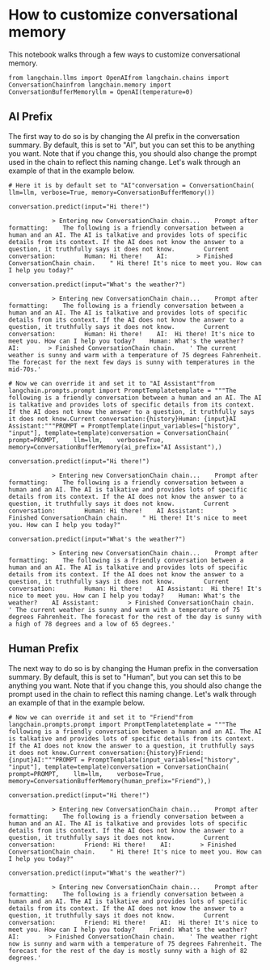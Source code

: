 How to customize conversational memory
======================================

This notebook walks through a few ways to customize conversational memory.

    from langchain.llms import OpenAIfrom langchain.chains import ConversationChainfrom langchain.memory import ConversationBufferMemoryllm = OpenAI(temperature=0)

AI Prefix[​](#ai-prefix "Direct link to AI Prefix")
---------------------------------------------------

The first way to do so is by changing the AI prefix in the conversation summary. By default, this is set to "AI", but you can set this to be anything you want. Note that if you change this, you should also change the prompt used in the chain to reflect this naming change. Let's walk through an example of that in the example below.

    # Here it is by default set to "AI"conversation = ConversationChain(    llm=llm, verbose=True, memory=ConversationBufferMemory())

    conversation.predict(input="Hi there!")

                > Entering new ConversationChain chain...    Prompt after formatting:    The following is a friendly conversation between a human and an AI. The AI is talkative and provides lots of specific details from its context. If the AI does not know the answer to a question, it truthfully says it does not know.        Current conversation:        Human: Hi there!    AI:        > Finished ConversationChain chain.    " Hi there! It's nice to meet you. How can I help you today?"

    conversation.predict(input="What's the weather?")

                > Entering new ConversationChain chain...    Prompt after formatting:    The following is a friendly conversation between a human and an AI. The AI is talkative and provides lots of specific details from its context. If the AI does not know the answer to a question, it truthfully says it does not know.        Current conversation:        Human: Hi there!    AI:  Hi there! It's nice to meet you. How can I help you today?    Human: What's the weather?    AI:        > Finished ConversationChain chain.    ' The current weather is sunny and warm with a temperature of 75 degrees Fahrenheit. The forecast for the next few days is sunny with temperatures in the mid-70s.'

    # Now we can override it and set it to "AI Assistant"from langchain.prompts.prompt import PromptTemplatetemplate = """The following is a friendly conversation between a human and an AI. The AI is talkative and provides lots of specific details from its context. If the AI does not know the answer to a question, it truthfully says it does not know.Current conversation:{history}Human: {input}AI Assistant:"""PROMPT = PromptTemplate(input_variables=["history", "input"], template=template)conversation = ConversationChain(    prompt=PROMPT,    llm=llm,    verbose=True,    memory=ConversationBufferMemory(ai_prefix="AI Assistant"),)

    conversation.predict(input="Hi there!")

                > Entering new ConversationChain chain...    Prompt after formatting:    The following is a friendly conversation between a human and an AI. The AI is talkative and provides lots of specific details from its context. If the AI does not know the answer to a question, it truthfully says it does not know.        Current conversation:        Human: Hi there!    AI Assistant:        > Finished ConversationChain chain.    " Hi there! It's nice to meet you. How can I help you today?"

    conversation.predict(input="What's the weather?")

                > Entering new ConversationChain chain...    Prompt after formatting:    The following is a friendly conversation between a human and an AI. The AI is talkative and provides lots of specific details from its context. If the AI does not know the answer to a question, it truthfully says it does not know.        Current conversation:        Human: Hi there!    AI Assistant:  Hi there! It's nice to meet you. How can I help you today?    Human: What's the weather?    AI Assistant:        > Finished ConversationChain chain.    ' The current weather is sunny and warm with a temperature of 75 degrees Fahrenheit. The forecast for the rest of the day is sunny with a high of 78 degrees and a low of 65 degrees.'

Human Prefix[​](#human-prefix "Direct link to Human Prefix")
------------------------------------------------------------

The next way to do so is by changing the Human prefix in the conversation summary. By default, this is set to "Human", but you can set this to be anything you want. Note that if you change this, you should also change the prompt used in the chain to reflect this naming change. Let's walk through an example of that in the example below.

    # Now we can override it and set it to "Friend"from langchain.prompts.prompt import PromptTemplatetemplate = """The following is a friendly conversation between a human and an AI. The AI is talkative and provides lots of specific details from its context. If the AI does not know the answer to a question, it truthfully says it does not know.Current conversation:{history}Friend: {input}AI:"""PROMPT = PromptTemplate(input_variables=["history", "input"], template=template)conversation = ConversationChain(    prompt=PROMPT,    llm=llm,    verbose=True,    memory=ConversationBufferMemory(human_prefix="Friend"),)

    conversation.predict(input="Hi there!")

                > Entering new ConversationChain chain...    Prompt after formatting:    The following is a friendly conversation between a human and an AI. The AI is talkative and provides lots of specific details from its context. If the AI does not know the answer to a question, it truthfully says it does not know.        Current conversation:        Friend: Hi there!    AI:        > Finished ConversationChain chain.    " Hi there! It's nice to meet you. How can I help you today?"

    conversation.predict(input="What's the weather?")

                > Entering new ConversationChain chain...    Prompt after formatting:    The following is a friendly conversation between a human and an AI. The AI is talkative and provides lots of specific details from its context. If the AI does not know the answer to a question, it truthfully says it does not know.        Current conversation:        Friend: Hi there!    AI:  Hi there! It's nice to meet you. How can I help you today?    Friend: What's the weather?    AI:        > Finished ConversationChain chain.    ' The weather right now is sunny and warm with a temperature of 75 degrees Fahrenheit. The forecast for the rest of the day is mostly sunny with a high of 82 degrees.'